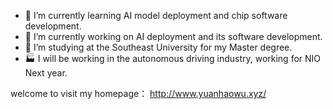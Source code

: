 
<!--
**paradoxWu/paradoxWu** is a ✨ _special_ ✨ repository because its `README.md` (this file) appears on your GitHub profile.

Here are some ideas to get you started:


- 👯 I’m looking to collaborate on ...

- 💬 Ask me about ...
- 😄 Pronouns: ...
- ⚡ Fun fact: ...
- 📫 How to reach me: yuanhaowu@foxmail.com
-->

- 🌱 I’m currently learning AI model deployment and chip software development.
- 🔭 I’m currently working on AI deployment and its software development.
- 🤔 I’m studying at the Southeast University for my Master degree.
-  :factory: I will be working in the autonomous driving industry, working for NIO Next year.

welcome to visit my homepage： http://www.yuanhaowu.xyz/

